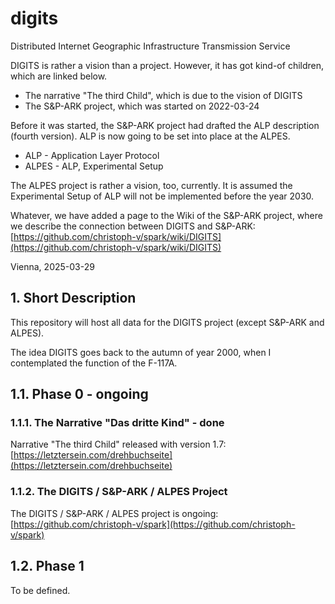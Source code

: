 # digits
Distributed Internet Geographic Infrastructure Transmission Service

DIGITS is rather a vision than a project. However, it has got kind-of children,
which are linked below.

- The narrative "The third Child", which is due to the vision of DIGITS
- The S&P-ARK project, which was started on 2022-03-24

Before it was started, the S&P-ARK project had drafted the ALP description
(fourth version). ALP is now going to be set into place at the ALPES.

- ALP - Application Layer Protocol
- ALPES - ALP, Experimental Setup

The ALPES project is rather a vision, too, currently. It is assumed the
Experimental Setup of ALP will not be implemented before the year 2030.

Whatever, we have added a page to the Wiki of the S&P-ARK project, where we 
describe the connection between DIGITS and S&P-ARK:
[https://github.com/christoph-v/spark/wiki/DIGITS](https://github.com/christoph-v/spark/wiki/DIGITS)

Vienna, 2025-03-29

## 1. Short Description

This repository will host all data for the DIGITS project (except S&P-ARK and
ALPES).

The idea DIGITS goes back to the autumn of year 2000, when I
contemplated the function of the F-117A.

## 1.1. Phase 0 - ongoing

### 1.1.1. The Narrative "Das dritte Kind" - done

Narrative "The third Child" released with version 1.7:
[https://letztersein.com/drehbuchseite](https://letztersein.com/drehbuchseite)

### 1.1.2. The DIGITS / S&P-ARK / ALPES Project

The DIGITS / S&P-ARK / ALPES project is ongoing:
[https://github.com/christoph-v/spark](https://github.com/christoph-v/spark)

## 1.2. Phase 1

To be defined.
